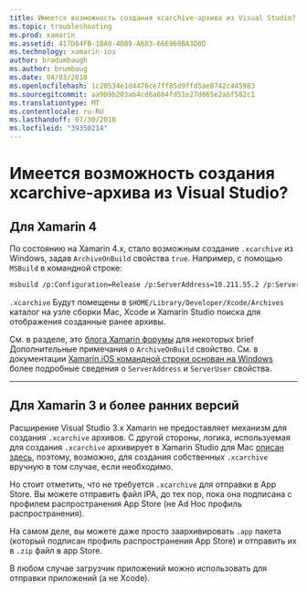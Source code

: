 ```yaml
---
title: Имеется возможность создания xcarchive-архива из Visual Studio?
ms.topic: troubleshooting
ms.prod: xamarin
ms.assetid: 417D84FB-1BA9-4DB9-A683-66E960BA3D0D
ms.technology: xamarin-ios
author: bradumbaugh
ms.author: brumbaug
ms.date: 04/03/2018
ms.openlocfilehash: 1c20534e1d4476ce7ff85d9ffd5ae8742c445983
ms.sourcegitcommit: aa9b9b203ab4cd6a6b4fd51e27d865e2abf582c1
ms.translationtype: MT
ms.contentlocale: ru-RU
ms.lasthandoff: 07/30/2018
ms.locfileid: "39350214"
---
```

# <a name="is-it-possible-to-create-a-xcarchive-archive-from-visual-studio"></a>Имеется возможность создания xcarchive-архива из Visual Studio?

## <a name="for-xamarin-4"></a>Для Xamarin 4

По состоянию на Xamarin 4.x, стало возможным создание `.xcarchive` из Windows, задав `ArchiveOnBuild` свойства `true`. Например, с помощью `MSBuild` в командной строке:

```bash
msbuild /p:Configuration=Release /p:ServerAddress=10.211.55.2 /p:ServerUser=xamUser /p:Platform=iPhone /p:ArchiveOnBuild=true /t:"Build" MyProject.csproj
```

`.xcarchive` Будут помещены в `$HOME/Library/Developer/Xcode/Archives` каталог на узле сборки Mac, Xcode и Xamarin Studio поиска для отображения созданные ранее архивы.

См. в разделе, это [блога Xamarin форумы](https://forums.xamarin.com/discussion/comment/156635/#Comment_156635) для некоторых brief Дополнительные примечания о `ArchiveOnBuild` свойство. См. в документации [Xamarin.iOS командной строки основан на Windows](~/ios/get-started/installation/windows/connecting-to-mac/index.md) более подробные сведения о `ServerAddress` и `ServerUser` свойства.

* * *

## <a name="for-xamarin-3-and-earlier"></a>Для Xamarin 3 и более ранних версий

Расширение Visual Studio 3.x Xamarin не предоставляет механизм для создания `.xcarchive` архивов. С другой стороны, логика, используемая для создания `.xcarchive` архивирует в Xamarin Studio для Mac [описан здесь](https://bugzilla.xamarin.com/show_bug.cgi?id=35#c5), поэтому, возможно, для создания собственных `.xcarchive` вручную в том случае, если необходимо.

Но стоит отметить, что не требуется `.xcarchive` для отправки в App Store. Вы можете отправить файл IPA, до тех пор, пока она подписана с профилем распространения App Store (не Ad Hoc профиль распространения).

На самом деле, вы можете даже просто заархивировать `.app` пакета (который подписан профиль распространения App Store) и отправить их в `.zip` файл в app Store.

В любом случае загрузчик приложений можно использовать для отправки приложений (а не Xcode).

